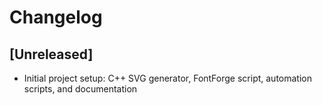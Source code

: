 # Changelog

## [Unreleased]
- Initial project setup: C++ SVG generator, FontForge script, automation scripts, and documentation 